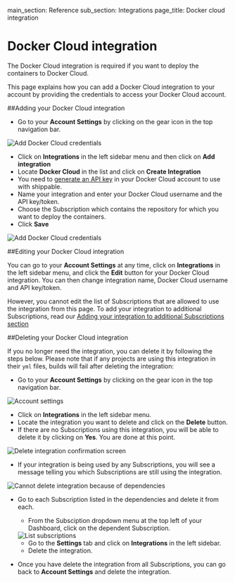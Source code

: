 main_section: Reference
sub_section: Integrations
page_title: Docker cloud integration

# Docker Cloud integration
The Docker Cloud integration is required if you want to deploy the
containers to Docker Cloud.

This page explains how you can add a Docker Cloud integration to your
account by providing the credentials to access your Docker Cloud account.

##Adding your Docker Cloud integration

-  Go to your **Account Settings** by clicking on the gear icon in the top navigation bar.

<img src="../../images/reference/integrations/account-settings.png" alt="Add Docker Cloud credentials">

-  Click on **Integrations** in the left sidebar menu and then click on **Add integration**
-  Locate **Docker Cloud** in the list and click on **Create Integration**
-  You need to [generate an API key](https://cloud.docker.com/account/#container-api-key) in your Docker Cloud account to use with shippable.
-  Name your integration and enter your Docker Cloud username and the API key/token.
-  Choose the Subscription which contains the repository for which you want to deploy the containers.
-  Click **Save**

<img src="../../images/reference/integrations/docker-cloud-integration.png" alt="Add Docker Cloud credentials">

##Editing your Docker Cloud integration

You can go to your **Account Settings** at any time, click on **Integrations** in the left sidebar menu, and click the **Edit** button for your Docker Cloud integration. You can then change integration name, Docker Cloud username and API key/token.

However, you cannot edit the list of Subscriptions that are allowed to use the integration from this page. To add your integration to additional Subscriptions, read our [Adding your integration to additional Subscriptions section](integrations-overview/#add-subscriptions)

##Deleting your Docker Cloud integration

If you no longer need the integration, you can delete it by following the steps below. Please note that if any projects are using this integration in their `yml` files, builds will fail after deleting the integration:

- Go to your **Account Settings** by clicking on the gear icon in the top navigation bar.

<img src="../../images/reference/integrations/account-settings.png" alt="Account settings">

- Click on **Integrations** in the left sidebar menu.
- Locate the integration you want to delete and click on the **Delete** button.
- If there are no Subscriptions using this integration, you will be able to delete it by clicking on **Yes**. You are done at this point.

<img src="../../images/reference/integrations/confirm-delete-integration.png" alt="Delete integration confirmation screen">

- If your integration is being used by any Subscriptions, you will see a message telling you which Subscriptions are still using the integration.

<img src="../../images/reference/integrations/cannot-delete-integration.png" alt="Cannot delete integration because of dependencies">

- Go to each Subscription listed in the dependencies and delete it from each.
    - From the Subsciption dropdown menu at the top left of your Dashboard, click on the dependent Subscription.

    <img src="../../images/reference/integrations/list-subscriptions.png" alt="List subscriptions">

    - Go to the **Settings** tab and click on **Integrations** in the left sidebar.
    - Delete the integration.
- Once you have delete the integration from all Subscriptions, you can go back to **Account Settings** and delete the integration.
